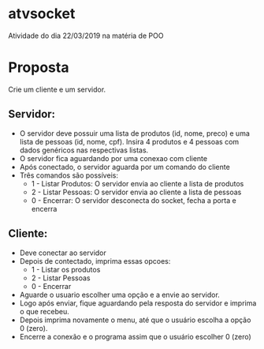 # atvsocket
Atividade do dia 22/03/2019 na matéria de POO

# Proposta 
Crie um cliente e um servidor.

## Servidor: 

* O servidor deve possuir uma lista de produtos (id, nome, preco) e uma lista de pessoas (id, nome, cpf). Insira 4 produtos e 4 pessoas com dados genéricos nas respectivas listas.
* O servidor fica aguardando por uma conexao com cliente 
* Após conectado, o servidor aguarda por um comando do cliente
* Três comandos são possíveis: 
  * 1 - Listar Produtos: O servidor envia ao cliente a lista de produtos
  * 2 - Listar Pessoas: O servidor envia ao cliente a lista de pessoas
  * 0 - Encerrar: O servidor desconecta do socket, fecha a porta e encerra
  
## Cliente:
* Deve conectar ao servidor
* Depois de contectado, imprima essas opcoes:
   * 1 - Listar os produtos
   * 2 - Listar Pessoas
   * 0 - Encerrar
* Aguarde o usuario escolher uma opção e a envie ao servidor.
* Logo após enviar, fique aguardando pela resposta do servidor e imprima o que recebeu.
* Depois imprima novamente o menu, até que o usuário escolha a opção 0 (zero).
* Encerre a conexão e o programa assim que o usuário escolher 0 (zero)
